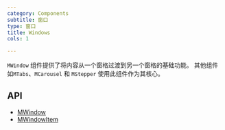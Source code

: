 ```yaml
---
category: Components
subtitle: 窗口
type: 窗口
title: Windows
cols: 1

---
```


`MWindow` 组件提供了将内容从一个窗格过渡到另一个窗格的基础功能。 其他组件如`MTabs`、`MCarousel` 和  `MStepper` 使用此组件作为其核心。

## API

- [MWindow](/docs/api/MWindow)
- [MWindowItem](/docs/api/MWindowItem)